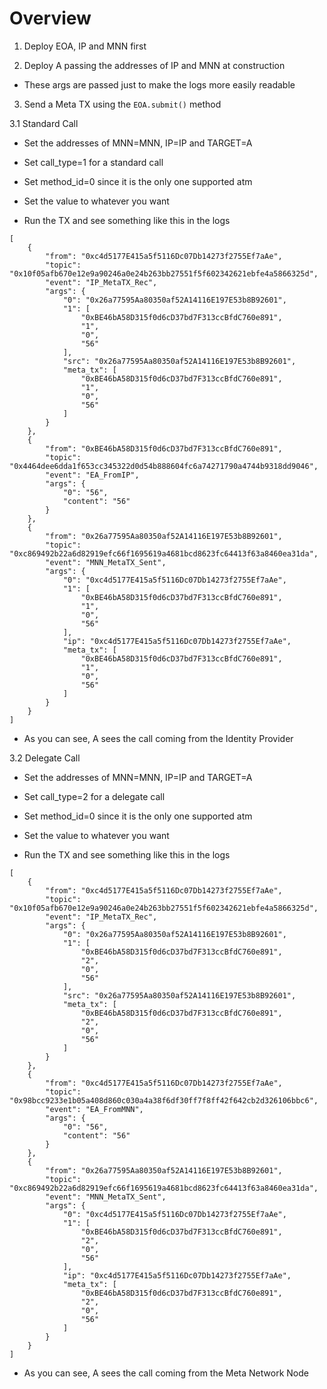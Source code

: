 
# Overview 

1. Deploy EOA, IP and MNN first 

2. Deploy A passing the addresses of IP and MNN at construction 

- These args are passed just to make the logs more easily readable 

3. Send a Meta TX using the `EOA.submit()` method 

3.1 Standard Call 

- Set the addresses of MNN=MNN, IP=IP and TARGET=A 

- Set call_type=1 for a standard call 

- Set method_id=0 since it is the only one supported atm 

- Set the value to whatever you want 

- Run the TX and see something like this in the logs 

```
[
	{
		"from": "0xc4d5177E415a5f5116Dc07Db14273f2755Ef7aAe",
		"topic": "0x10f05afb670e12e9a90246a0e24b263bb27551f5f602342621ebfe4a5866325d",
		"event": "IP_MetaTX_Rec",
		"args": {
			"0": "0x26a77595Aa80350af52A14116E197E53b8B92601",
			"1": [
				"0xBE46bA58D315f0d6cD37bd7F313ccBfdC760e891",
				"1",
				"0",
				"56"
			],
			"src": "0x26a77595Aa80350af52A14116E197E53b8B92601",
			"meta_tx": [
				"0xBE46bA58D315f0d6cD37bd7F313ccBfdC760e891",
				"1",
				"0",
				"56"
			]
		}
	},
	{
		"from": "0xBE46bA58D315f0d6cD37bd7F313ccBfdC760e891",
		"topic": "0x4464dee6dda1f653cc345322d0d54b888604fc6a74271790a4744b9318dd9046",
		"event": "EA_FromIP",
		"args": {
			"0": "56",
			"content": "56"
		}
	},
	{
		"from": "0x26a77595Aa80350af52A14116E197E53b8B92601",
		"topic": "0xc869492b22a6d82919efc66f1695619a4681bcd8623fc64413f63a8460ea31da",
		"event": "MNN_MetaTX_Sent",
		"args": {
			"0": "0xc4d5177E415a5f5116Dc07Db14273f2755Ef7aAe",
			"1": [
				"0xBE46bA58D315f0d6cD37bd7F313ccBfdC760e891",
				"1",
				"0",
				"56"
			],
			"ip": "0xc4d5177E415a5f5116Dc07Db14273f2755Ef7aAe",
			"meta_tx": [
				"0xBE46bA58D315f0d6cD37bd7F313ccBfdC760e891",
				"1",
				"0",
				"56"
			]
		}
	}
]
```

- As you can see, A sees the call coming from the Identity Provider 



3.2 Delegate Call 

- Set the addresses of MNN=MNN, IP=IP and TARGET=A 

- Set call_type=2 for a delegate call 

- Set method_id=0 since it is the only one supported atm 

- Set the value to whatever you want 

- Run the TX and see something like this in the logs 

```
[
	{
		"from": "0xc4d5177E415a5f5116Dc07Db14273f2755Ef7aAe",
		"topic": "0x10f05afb670e12e9a90246a0e24b263bb27551f5f602342621ebfe4a5866325d",
		"event": "IP_MetaTX_Rec",
		"args": {
			"0": "0x26a77595Aa80350af52A14116E197E53b8B92601",
			"1": [
				"0xBE46bA58D315f0d6cD37bd7F313ccBfdC760e891",
				"2",
				"0",
				"56"
			],
			"src": "0x26a77595Aa80350af52A14116E197E53b8B92601",
			"meta_tx": [
				"0xBE46bA58D315f0d6cD37bd7F313ccBfdC760e891",
				"2",
				"0",
				"56"
			]
		}
	},
	{
		"from": "0xc4d5177E415a5f5116Dc07Db14273f2755Ef7aAe",
		"topic": "0x98bcc9233e1b05a408d860c030a4a38f6df30ff7f8ff42f642cb2d326106bbc6",
		"event": "EA_FromMNN",
		"args": {
			"0": "56",
			"content": "56"
		}
	},
	{
		"from": "0x26a77595Aa80350af52A14116E197E53b8B92601",
		"topic": "0xc869492b22a6d82919efc66f1695619a4681bcd8623fc64413f63a8460ea31da",
		"event": "MNN_MetaTX_Sent",
		"args": {
			"0": "0xc4d5177E415a5f5116Dc07Db14273f2755Ef7aAe",
			"1": [
				"0xBE46bA58D315f0d6cD37bd7F313ccBfdC760e891",
				"2",
				"0",
				"56"
			],
			"ip": "0xc4d5177E415a5f5116Dc07Db14273f2755Ef7aAe",
			"meta_tx": [
				"0xBE46bA58D315f0d6cD37bd7F313ccBfdC760e891",
				"2",
				"0",
				"56"
			]
		}
	}
]
```

- As you can see, A sees the call coming from the Meta Network Node 










